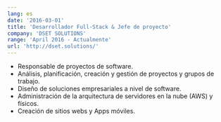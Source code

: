```yaml
---
lang: es
date: '2016-03-01'
title: 'Desarrollador Full-Stack & Jefe de proyecto'
company: 'DSET SOLUTIONS'
range: 'April 2016 - Actualmente'
url: 'http://dset.solutions/'
---
```


- Responsable de proyectos de software.
- Análisis, planificación, creación y gestión de proyectos y grupos de trabajo.
- Diseño de soluciones empresariales a nivel de software.
- Administración de la arquitectura de servidores en la nube (AWS) y físicos.
- Creación de sitios webs y Apps móviles.